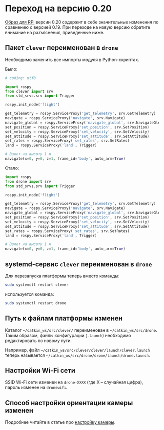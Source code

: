 # Переход на версию 0.20

[Образ для RPi](image.md) версии 0.20 содержит в себе значительные изменения по сравнению с версией 0.19. При переходе на новую версию обратите внимание на разъяснения, приведенные ниже.

## Пакет `clever` переименован в `drone`

Необходимо заменить все импорты модуля в Python-скриптах.

Было:

```python
# coding: utf8

import rospy
from clever import srv
from std_srvs.srv import Trigger

rospy.init_node('flight')

get_telemetry = rospy.ServiceProxy('get_telemetry', srv.GetTelemetry)
navigate = rospy.ServiceProxy('navigate', srv.Navigate)
navigate_global = rospy.ServiceProxy('navigate_global', srv.NavigateGlobal)
set_position = rospy.ServiceProxy('set_position', srv.SetPosition)
set_velocity = rospy.ServiceProxy('set_velocity', srv.SetVelocity)
set_attitude = rospy.ServiceProxy('set_attitude', srv.SetAttitude)
set_rates = rospy.ServiceProxy('set_rates', srv.SetRates)
land = rospy.ServiceProxy('land', Trigger)

# Взлет на высоту 1 м
navigate(x=0, y=0, z=1, frame_id='body', auto_arm=True)
```

Стало:

```python
import rospy
from drone import srv
from std_srvs.srv import Trigger

rospy.init_node('flight')

get_telemetry = rospy.ServiceProxy('get_telemetry', srv.GetTelemetry)
navigate = rospy.ServiceProxy('navigate', srv.Navigate)
navigate_global = rospy.ServiceProxy('navigate_global', srv.NavigateGlobal)
set_position = rospy.ServiceProxy('set_position', srv.SetPosition)
set_velocity = rospy.ServiceProxy('set_velocity', srv.SetVelocity)
set_attitude = rospy.ServiceProxy('set_attitude', srv.SetAttitude)
set_rates = rospy.ServiceProxy('set_rates', srv.SetRates)
land = rospy.ServiceProxy('land', Trigger)

# Взлет на высоту 1 м
navigate(x=0, y=0, z=1, frame_id='body', auto_arm=True)
```

## systemd-сервис `clever` переименован в `drone`

Для перезапуска платформы теперь вместо команды:

```bash
sudo systemctl restart clever
```

используется команда:

```bash
sudo systemctl restart drone
```

## Путь к файлам платформы изменен

Каталог `~/catkin_ws/src/clever/` переименован в `~/catkin_ws/src/drone`. Таким образом, файлы конфигурации (`.launch`) необходимо редактировать по новому пути.

Например, файл `~/catkin_ws/src/clever/clever/launch/clever.launch` теперь называется `~/catkin_ws/src/drone/drone/launch/drone.launch`.

## Настройки Wi-Fi сети

SSID Wi-Fi сети изменен на `drone-XXXX` (где X – случайная цифра), пароль изменен на `dronewifi`.

## Способ настройки ориентации камеры изменен

Подробнее читайте в статье про [настройку камеры](camera_setup.md#frame).
